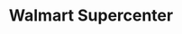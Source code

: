 ---
title: "Walmart Supercenter"
url: /spartanburg/walmart-supercenter-dorman-center-drive/
shop: supermarket
---